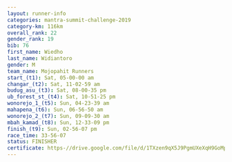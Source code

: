```yaml
---
layout: runner-info 
categories: mantra-summit-challenge-2019 
category-km: 116km 
overall_rank: 22
gender_rank: 19
bib: 76
first_name: Wiedho
last_name: Widiantoro
gender: M
team_name: Mojopahit Runners
start_(t1): Sat, 05-00-00 am
changar_(t2): Sat, 11-02-59 am
budug_asu_(t3): Sat, 08-00-35 pm
ub_forest_st_(t4): Sat, 10-51-25 pm
wonorejo_1_(t5): Sun, 04-23-39 am
mahapena_(t6): Sun, 06-56-50 am
wonorejo_2_(t7): Sun, 09-09-30 am
mbah_kamad_(t8): Sun, 12-33-09 pm
finish_(t9): Sun, 02-56-07 pm
race_time: 33-56-07
status: FINISHER
certificate: https-//drive.google.com/file/d/1TXzen9qX5J9PgmUXeXqH9GoMp4ikW8FH/view?usp=sharing
---
```

